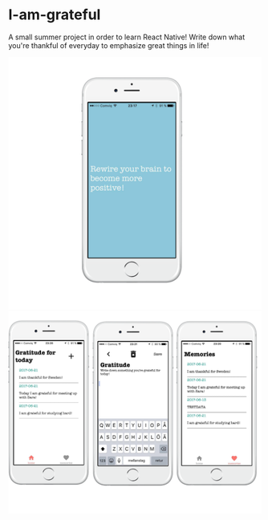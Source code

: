 # I-am-grateful

A small summer project in order to learn React Native! Write down what you're thankful of everyday to emphasize great things in life!

![](./images/welcome1.png) ![](./images/image2.png)

